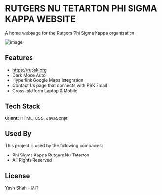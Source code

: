 # RUTGERS NU TETARTON PHI SIGMA KAPPA WEBSITE  

A home webpage for the Rutgers Phi Sigma Kappa organization

![image](https://github.com/YashShah5/PSK/assets/109703679/7afb3f5c-6be5-4496-aff1-5a0cb0deb679)

## Features

- https://rupsk.org
- Dark Mode Auto
- Hyperlink Google Maps Integration
- Contact Us page that connects with PSK Email
- Cross-platform Laptop & Mobile



## Tech Stack

**Client:** HTML, CSS, JavaScript


## Used By

This project is used by the following companies:

- Phi Sigma Kappa Rutgers Nu Teterton 
- All Rights Reserved 


## License

[Yash Shah - MIT](https://choosealicense.com/licenses/mit/)

